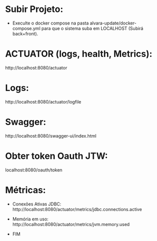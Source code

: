 # Subir Projeto:
- Execulte o docker compose na pasta alvara-update/docker-compose.yml para que
  o sistema suba em LOCALHOST (Subirá back+front).


# ACTUATOR (logs, health, Metrics):
http://localhost:8080/actuator

# Logs:
http://localhost:8080/actuator/logfile

# Swagger:
http://localhost:8080/swagger-ui/index.html

# Obter token Oauth JTW:
localhost:8080/oauth/token

# Métricas:
- Conexões Ativas JDBC:
  http://localhost:8080/actuator/metrics/jdbc.connections.active

- Memória em uso:
  http://localhost:8080/actuator/metrics/jvm.memory.used

- FIM